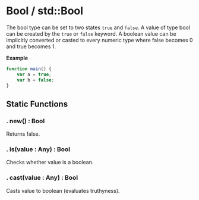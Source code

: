 # Bool / std::Bool

The bool type can be set to two states `true` and `false`. 
A value of type bool can be created by the `true` or `false` keyword.
A boolean value can be implicitly converted or casted to every numeric type where false becomes 0 and true becomes 1.

**Example**
```js
function main() {
	var a = true;
	var b = false;
}
```


## Static Functions

### . new() : Bool

Returns false.

### . is(value : Any) : Bool

Checks whether value is a boolean.

### . cast(value : Any) : Bool

Casts value to boolean (evaluates truthyness).